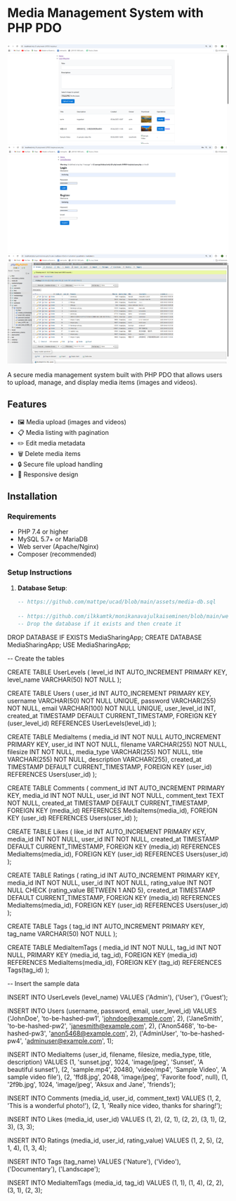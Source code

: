 # Media Management System with PHP PDO

![System Dashboard](./images/tograk.png)
![System Dashboard](./images/login12.png)
![System Dashboard](./images/database.png)

A secure media management system built with PHP PDO that allows users to upload, manage, and display media items (images and videos).

## Features

- 🖼️ Media upload (images and videos)
- 📋 Media listing with pagination
- ✏️ Edit media metadata
- 🗑️ Delete media items
- 🔒 Secure file upload handling
- 📱 Responsive design

## Installation

### Requirements

- PHP 7.4 or higher
- MySQL 5.7+ or MariaDB
- Web server (Apache/Nginx)
- Composer (recommended)

### Setup Instructions

1. **Database Setup**:
   ```sql
   -- https://github.com/mattpe/ucad/blob/main/assets/media-db.sql
   
   -- https://github.com/ilkkamtk/monikanavajulkaiseminen/blob/main/week2/03-database.md
   -- Drop the database if it exists and then create it
DROP DATABASE IF EXISTS MediaSharingApp;
CREATE DATABASE MediaSharingApp;
USE MediaSharingApp;

-- Create the tables

CREATE TABLE UserLevels (
level_id INT AUTO_INCREMENT PRIMARY KEY,
level_name VARCHAR(50) NOT NULL
);

CREATE TABLE Users (
user_id INT AUTO_INCREMENT PRIMARY KEY,
username VARCHAR(50) NOT NULL UNIQUE,
password VARCHAR(255) NOT NULL,
email VARCHAR(100) NOT NULL UNIQUE,
user_level_id INT,
created_at TIMESTAMP DEFAULT CURRENT_TIMESTAMP,
FOREIGN KEY (user_level_id) REFERENCES UserLevels(level_id)
);

CREATE TABLE MediaItems (
media_id INT NOT NULL AUTO_INCREMENT PRIMARY KEY,
user_id INT NOT NULL,
filename VARCHAR(255) NOT NULL,
filesize INT NOT NULL,
media_type VARCHAR(255) NOT NULL,
title VARCHAR(255) NOT NULL,
description VARCHAR(255),
created_at TIMESTAMP DEFAULT CURRENT_TIMESTAMP,
FOREIGN KEY (user_id) REFERENCES Users(user_id)
);

CREATE TABLE Comments (
comment_id INT AUTO_INCREMENT PRIMARY KEY,
media_id INT NOT NULL,
user_id INT NOT NULL,
comment_text TEXT NOT NULL,
created_at TIMESTAMP DEFAULT CURRENT_TIMESTAMP,
FOREIGN KEY (media_id) REFERENCES MediaItems(media_id),
FOREIGN KEY (user_id) REFERENCES Users(user_id)
);

CREATE TABLE Likes (
like_id INT AUTO_INCREMENT PRIMARY KEY,
media_id INT NOT NULL,
user_id INT NOT NULL,
created_at TIMESTAMP DEFAULT CURRENT_TIMESTAMP,
FOREIGN KEY (media_id) REFERENCES MediaItems(media_id),
FOREIGN KEY (user_id) REFERENCES Users(user_id)
);

CREATE TABLE Ratings (
rating_id INT AUTO_INCREMENT PRIMARY KEY,
media_id INT NOT NULL,
user_id INT NOT NULL,
rating_value INT NOT NULL CHECK (rating_value BETWEEN 1 AND 5),
created_at TIMESTAMP DEFAULT CURRENT_TIMESTAMP,
FOREIGN KEY (media_id) REFERENCES MediaItems(media_id),
FOREIGN KEY (user_id) REFERENCES Users(user_id)
);

CREATE TABLE Tags (
tag_id INT AUTO_INCREMENT PRIMARY KEY,
tag_name VARCHAR(50) NOT NULL
);

CREATE TABLE MediaItemTags (
media_id INT NOT NULL,
tag_id INT NOT NULL,
PRIMARY KEY (media_id, tag_id),
FOREIGN KEY (media_id) REFERENCES MediaItems(media_id),
FOREIGN KEY (tag_id) REFERENCES Tags(tag_id)
);


-- Insert the sample data

INSERT INTO UserLevels (level_name) VALUES ('Admin'), ('User'), ('Guest');

INSERT INTO Users (username, password, email, user_level_id) VALUES
('JohnDoe', 'to-be-hashed-pw1', 'johndoe@example.com', 2),
('JaneSmith', 'to-be-hashed-pw2', 'janesmith@example.com', 2),
('Anon5468', 'to-be-hashed-pw3', 'anon5468@example.com', 2),
('AdminUser', 'to-be-hashed-pw4', 'adminuser@example.com', 1);

INSERT INTO MediaItems (user_id, filename, filesize, media_type, title, description) VALUES
(1, 'sunset.jpg', 1024, 'image/jpeg', 'Sunset', 'A beautiful sunset'),
(2, 'sample.mp4', 20480, 'video/mp4', 'Sample Video', 'A sample video file'),
(2, 'ffd8.jpg', 2048, 'image/jpeg', 'Favorite food', null),
(1, '2f9b.jpg', 1024, 'image/jpeg', 'Aksux and Jane', 'friends');

INSERT INTO Comments (media_id, user_id, comment_text) VALUES
(1, 2, 'This is a wonderful photo!'),
(2, 1, 'Really nice video, thanks for sharing!');

INSERT INTO Likes (media_id, user_id) VALUES
(1, 2),
(2, 1),
(2, 2),
(3, 1),
(2, 3),
(3, 3);

INSERT INTO Ratings (media_id, user_id, rating_value) VALUES
(1, 2, 5),
(2, 1, 4),
(1, 3, 4);

INSERT INTO Tags (tag_name) VALUES ('Nature'), ('Video'), ('Documentary'), ('Landscape');

INSERT INTO MediaItemTags (media_id, tag_id) VALUES
(1, 1),
(1, 4),
(2, 2),
(3, 1),
(2, 3);
